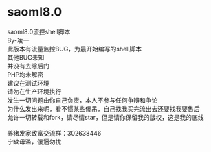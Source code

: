 # saoml8.0
saoml8.0流控shell脚本<br>
By-凌一<br>
此版本有流量监控BUG，为最开始编写的shell脚本<br>
其他BUG未知<br>
并没有去除后门<br>
PHP均未解密<br>
建议在测试环境<br>
请勿在生产环境执行<br>
发生一切问题由你自己负责，本人不参与任何争辩和争论<br>
为什么发出来呢，看不惯某些傻吊，自己找我买完流出去还要找我要售后<br>
允许一切转载和fork，请尽情star，但是请你保留我的版权，这是我的底线<br>
<br>
养猪发家致富交流群：302638446<br>
宁缺毋滥，傻逼勿扰<br>
